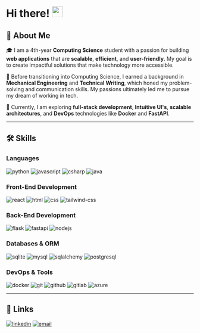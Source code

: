 # Hi there! <img src="https://media.giphy.com/media/hvRJCLFzcasrR4ia7z/giphy.gif" width="29px" height="29px">

## 🚀 About Me

🎓 I am a 4th-year **Computing Science** student with a passion for building **web applications** that are **scalable**, **efficient**, and **user-friendly**. My goal is to create impactful solutions that make technology more accessible.

🔧 Before transitioning into Computing Science, I earned a background in **Mechanical Engineering** and **Technical Writing**, which honed my problem-solving and communication skills. My passions ultimately led me to pursue my dream of working in tech.

🌱 Currently, I am exploring **full-stack development**, **Intuitive UI's**, **scalable architectures**, and **DevOps** technologies like **Docker** and **FastAPI**. 

---

## 🛠️ Skills

### Languages

![python](https://img.shields.io/badge/Python-3776AB?style=for-the-badge&logo=python&logoColor=white)
![javascript](https://img.shields.io/badge/JavaScript-323330?style=for-the-badge&logo=javascript&logoColor=F7DF1E)
![csharp](https://img.shields.io/badge/C%23-239120?style=for-the-badge&logo=csharp&logoColor=white)
![java](https://img.shields.io/badge/Java-007396?style=for-the-badge&logo=java&logoColor=white)

### Front-End Development

![react](https://img.shields.io/badge/React-20232A?style=for-the-badge&logo=react&logoColor=61DAFB)
![html](https://img.shields.io/badge/HTML5-E34F26?style=for-the-badge&logo=html5&logoColor=white)
![css](https://img.shields.io/badge/CSS3-1572B6?style=for-the-badge&logo=css3&logoColor=white)
![tailwind-css](https://img.shields.io/badge/Tailwind_CSS-06B6D4?style=for-the-badge&logo=tailwind-css&logoColor=white)

### Back-End Development

![flask](https://img.shields.io/badge/Flask-000000?style=for-the-badge&logo=flask&logoColor=white)
![fastapi](https://img.shields.io/badge/FastAPI-009688?style=for-the-badge&logo=fastapi&logoColor=white)
![nodejs](https://img.shields.io/badge/Node.js-339933?style=for-the-badge&logo=node.js&logoColor=white)

### Databases & ORM


![sqlite](https://img.shields.io/badge/SQLite-003B57?style=for-the-badge&logo=sqlite&logoColor=white)
![mysql](https://img.shields.io/badge/MySQL-4479A1?style=for-the-badge&logo=mysql&logoColor=white)
![sqlalchemy](https://img.shields.io/badge/SQLAlchemy-CE412B?style=for-the-badge&logo=sqlalchemy&logoColor=white)
![postgresql](https://img.shields.io/badge/PostgreSQL-336791?style=for-the-badge&logo=postgresql&logoColor=white)

### DevOps & Tools

![docker](https://img.shields.io/badge/Docker-2496ED?style=for-the-badge&logo=docker&logoColor=white)
![git](https://img.shields.io/badge/Git-F05032?style=for-the-badge&logo=git&logoColor=white)
![github](https://img.shields.io/badge/GitHub-181717?style=for-the-badge&logo=github&logoColor=white)
![gitlab](https://img.shields.io/badge/GitLab-FC6D26?style=for-the-badge&logo=gitlab&logoColor=white)
![azure](https://img.shields.io/badge/Microsoft_Azure-0078D4?style=for-the-badge&logo=microsoft-azure&logoColor=white)

---

## 🔗 Links

[![linkedin](https://img.shields.io/badge/LinkedIn-0077B5?style=for-the-badge&logo=linkedin&logoColor=white)](https://www.linkedin.com/in/sal-mourad)
[![email](https://img.shields.io/badge/Email-D14836?style=for-the-badge&logo=gmail&logoColor=white)](mailto:sal.mourad@gmail.com)
